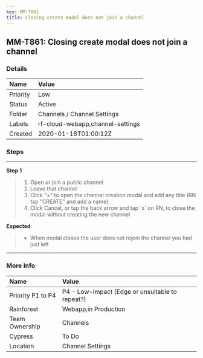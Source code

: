 ```yaml
---
key: MM-T861
title: Closing create modal does not join a channel
---
```


## MM-T861: Closing create modal does not join a channel

### Details

| Name     | Value                            |
| :------- | :------------------------------- |
| Priority | Low                              |
| Status   | Active                           |
| Folder   | Channels / Channel Settings      |
| Labels   | rf-cloud-webapp,channel-settings |
| Created  | 2020-01-18T01:00:12Z             |

### Steps

<hr/>

**Step 1**

> <article><ol><li>Open or join a public channel</li><li>Leave that channel</li><li>Click "+" to open the channel creation modal and add any title (RN tap "CREATE" and add a name)</li><li>Click Cancel, or tap the back arrow and tap `x` on RN, to close the modal without creating the new channel</li></ol></article>

**Expected**

> <article><ul><li>When modal closes the user does not rejoin the channel you had just left</li></ul></article>

<hr/>

### More Info

| Name              | Value                                           |
| :---------------- | :---------------------------------------------- |
| Priority P1 to P4 | P4 - Low-Impact (Edge or unsuitable to repeat?) |
| Rainforest        | Webapp,in Production                            |
| Team Ownership    | Channels                                        |
| Cypress           | To Do                                           |
| Location          | Channel Settings                                |
